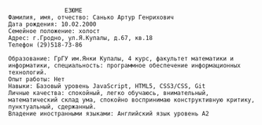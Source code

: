                     ЕЗЮМЕ
    Фамилия, имя, отчество: Санько Артур Генрихович
    Дата рождения: 10.02.2000	 
    Семейное положение: холост
    Адрес: г.Гродно, ул.Я.Купалы, д.67, кв.18
    Телефон (29)518-73-86
    
    Образование: ГрГУ им.Янки Купалы, 4 курс, факультет математики и информатики, специальность: программное обеспечение информационных технологий. 
    Опыт работы: Нет
    Навыки: Базовый уровень JavaScript, HTML5, CSS3/CSS, Git
    Личные качества: cпокойный, легко обучаюсь, внимательный, математический склад ума, спокойно воспринимаю конструктивную критику, пунктуальный, сдержанный.
    Владение иностранными языками: Английский язык уровень A2
    
